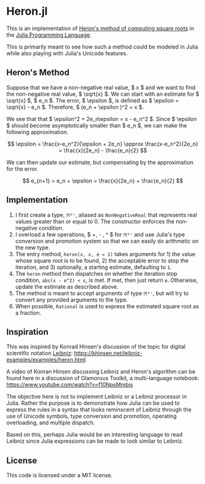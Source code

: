 # Heron.jl

This is an implementation of [Heron's method of computing square roots](https://en.wikipedia.org/wiki/Methods_of_computing_square_roots#Babylonian_method) in the [Julia Programming Language](https://www.julialang.org).

This is primarily meant to see how such a method could be modeled in Julia while also playing with Julia's Unicode features.

## Heron's Method

Suppose that we have a non-negative real value, $ x $ and we want to find the non-negative real value, $ \sqrt{x} $. We can start with an estimate for $ \sqrt{x} $, $ e_n $.
The error, $ \epsilon $, is defined as $ \epsilon = \sqrt{x} - e_n $. Therefore, $ (e_n + \epsilon )^2 = x $.

We see that that $ \epsilon^2 + 2e_n\epsilon = x - e_n^2 $. Since $ \epsilon $ should become asymptotically smaller than $ e_n $, we can make the following approximation.

$$ \epsilon = \frac{x-e_n^2}{\epsilon + 2e_n} \approx  \frac{x-e_n^2}{2e_n} = \frac{x}{2e_n} - \frac{e_n}{2} $$

We can then update our estimate, but compensating by the approximation for the error.

$$ e_{n+1} = e_n + \epsilon = \frac{x}{2e_n} + \frac{e_n}{2} $$

## Implementation

1. I first create a type, `ℜ⁰⁺`, aliased as `NonNegativeReal` that represents real values greater than or equal to 0. The constructor enforces the non-negative condition.
2. I overload a few operations, $ +, - , ^ $ for `ℜ⁰⁺` and use Julia's type conversion and promotion system so that we can easily do arithmetic on the new type.
3. The entry method, `heron(x, ϵ, e = 1)` takes arguments for 1) the value whose square root is to be found, 2) the acceptable error to stop the iteration, and 3) optionally, a starting estimate, defaulting to `1`.
4. The `heron` method then dispatches on whether the iteration stop condition, `abs(x - e^2) < ϵ`, is met. If met, then just return `e`. Otherwise, update the estimate as described above.
5. The method is meant to accept arguments  of type `ℜ⁰⁺`, but will try to convert any provided arguments to the type.
6. When possible, `Rational` is used to express the estimated square root as a fraction.

## Inspiration

This was inspired by Konrad Hinsen's discussion of the topic for digital scientific notation [Leibniz](https://khinsen.net/leibniz-examples/):
https://khinsen.net/leibniz-examples/examples/heron.html

A video of Konran Hinsen discussing Leibniz and Heron's algorithm can be found here in a discussion of Glamorous Toolkit, a multi-language notebook:
https://www.youtube.com/watch?v=f10NpsMmbis

The objective here is not to implement Leibniz or a Leibniz processor in Julia. Rather the purpose is to demonstrate how Julia can be used to express the rules in a syntax that looks reminscent of Leibniz through the use of Unicode symbols, type conversion and promotion, operating overloading, and multiple dispatch.

Based on this, perhaps Julia would be an interesting language to read Leibniz since Julia expressions can be made to look similar to Leibniz.

## License

This code is licensed under a MIT license.
